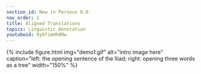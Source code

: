 ```yaml
---
section_id: New in Perseus 6.0
nav_order: 2
title: Aligned Translations
topics: Linguistic Annotation
youtubeid: 8yOfimHhARw
---
```




{% include figure.html img="demo1.gif" alt="intro image here" caption="left: the opening sentence of the Iliad; right: opening three words as a tree" width="150%" %}
